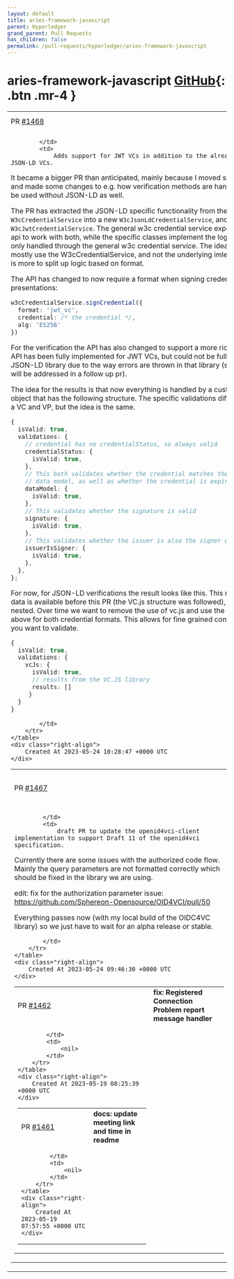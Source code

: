 ```yaml
---
layout: default
title: aries-framework-javascript
parent: Hyperledger
grand_parent: Pull Requests
has_children: false
permalink: /pull-requests/hyperledger/aries-framework-javascript
---
```


# aries-framework-javascript <span class="fs-3 right-align">[GitHub](https://github.com/hyperledger/aries-framework-javascript){: .btn .mr-4 }</span>


<div>
    <table>
        <tr>
            <td>
                PR <a href="https://github.com/hyperledger/aries-framework-javascript/pull/1468" class=".btn">#1468</a>
            </td>
            <td>
                <b>
                    feat(w3cCredentials)!: add jwt vc support
                </b>
            </td>
        </tr>
        <tr>
            <td>
                
            </td>
            <td>
                Adds support for JWT VCs in addition to the already supported JSON-LD VCs. 

It became a bigger PR than anticipated, mainly because I moved some files around and made some changes to e.g. how verification methods are handled so they can be used without JSON-LD as well.

The PR has extracted the JSON-LD specific functionality from the `W3cCredentialService` into a new `W3cJsonLdCredentialService`, and we've got a new `W3cJwtCredentialService`. The general w3c credential service exposes a generic api to work with both, while the specific classes implement the logic. Records are only handled through the general w3c credential service. The idea is that users will mostly use the W3cCredentialService, and not the underlying imlementations, that is more to split up logic based on format.

The API has changed to now require a format when signing credentials / presentations:

```ts
w3cCredentialService.signCredential({
  format: 'jwt_vc',
  credential: /* the credential */,
  alg: 'ES256'
})
```

For the verification the API has also changed to support a more rich API. This rich API has been fully implemented for JWT VCs, but could not be fully supported for JSON-LD library due to the way errors are thrown in that library (see #1466, this will be addressed in a follow up pr).

The idea for the results is that now everything is handled by a custom validation object that has the following structure. The specific validations differ a bit between a VC and VP, but the idea is the same.

```ts
{
  isValid: true,
  validations: {
    // credential has no credentialStatus, so always valid
    credentialStatus: {
      isValid: true,
    },
    // This both validates whether the credential matches the
    // data model, as well as whether the credential is expired etc..
    dataModel: {
      isValid: true,
    },
    // This validates whether the signature is valid
    signature: {
      isValid: true,
    },
    // This validates whether the issuer is also the signer of the credential
    issuerIsSigner: {
      isValid: true,
    },
  },
};
```

For now, for JSON-LD verifications the result looks like this. This means the same data is available before this PR (the VC.js structure was followed), but a bit more nested. Over time we want to remove the use of vc.js and use the same structure as above for both credential formats. This allows for fine grained control over what you want to validate. 

```ts
{
  isValid: true,
  validations: {
    vcJs: {
      isValid: true,
      // results from the VC.JS library
      results: []
     }
  }
}
```
            </td>
        </tr>
    </table>
    <div class="right-align">
        Created At 2023-05-24 10:28:47 +0000 UTC
    </div>
</div>

<div>
    <table>
        <tr>
            <td>
                PR <a href="https://github.com/hyperledger/aries-framework-javascript/pull/1467" class=".btn">#1467</a>
            </td>
            <td>
                <b>
                    feat: openid4vci draft 11 support
                </b>
            </td>
        </tr>
        <tr>
            <td>
                
            </td>
            <td>
                draft PR to update the openid4vci-client implementation to support Draft 11 of the openid4vci specification.

Currently there are some issues with the authorized code flow. Mainly the query parameters are not formatted correctly which should be fixed in the library we are using.

edit: fix for the authorization parameter issue: https://github.com/Sphereon-Opensource/OID4VCI/pull/50

Everything passes now (with my local build of the OIDC4VC library) so we just have to wait for an alpha release or stable.

            </td>
        </tr>
    </table>
    <div class="right-align">
        Created At 2023-05-24 09:46:30 +0000 UTC
    </div>
</div>

<div>
    <table>
        <tr>
            <td>
                PR <a href="https://github.com/hyperledger/aries-framework-javascript/pull/1462" class=".btn">#1462</a>
            </td>
            <td>
                <b>
                    fix: Registered Connection Problem report message handler
                </b>
            </td>
        </tr>
        <tr>
            <td>
                
            </td>
            <td>
                <nil>
            </td>
        </tr>
    </table>
    <div class="right-align">
        Created At 2023-05-19 08:25:39 +0000 UTC
    </div>
</div>

<div>
    <table>
        <tr>
            <td>
                PR <a href="https://github.com/hyperledger/aries-framework-javascript/pull/1461" class=".btn">#1461</a>
            </td>
            <td>
                <b>
                    docs: update meeting link and time in  readme
                </b>
            </td>
        </tr>
        <tr>
            <td>
                
            </td>
            <td>
                <nil>
            </td>
        </tr>
    </table>
    <div class="right-align">
        Created At 2023-05-19 07:57:55 +0000 UTC
    </div>
</div>


